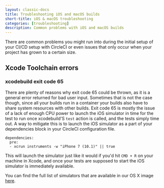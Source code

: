 ```yaml
---
layout: classic-docs
title: Troubleshooting iOS and macOS builds
short-title: iOS & macOS troubleshooting
categories: [troubleshooting]
description: Common problems with iOS and macOS builds
---
```




There are common problems you might run into during the initial setup of your CI/CD setup with CircleCI or even issues that only occur when your project has grown to a certain size.


## Xcode Toolchain errors

### xcodebuild exit code 65
There are plenty of reasons why exit code 65 could be thrown, as it is a general error returned for bad user input. Sometimes that is not the case though, since all your builds run in a container your builds also have to share system resources with other builds. Exit code 65 is mostly the issue of a lack of enough CPU power to launch the iOS simulator in time for the test to run once xcodebuild'S `test` action is called, and the tests simply time out.
A way to mitigate this is to launch the iOS simulator as a part of your dependencies block in your CircleCI configuration file.


```
dependencies:
  pre:
  - xcrun instruments -w "iPhone 7 (10.1)" || true
```

This will launch the simulator just like it would if you'd hit `CMD + R` on your machine in Xcode, and once your tests are supposed to start the iOS simulator is immediately available.

You can find the full list of simulators that are available in our OS X
image [here]({{site.baseurl}}/ios-builds-on-os-x/#available-simulators).
